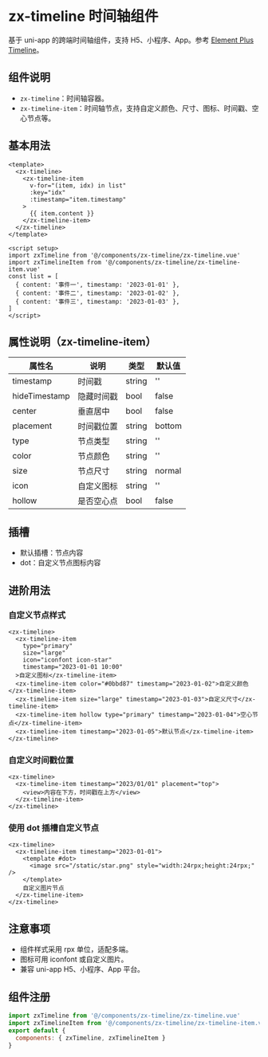 # zx-timeline 时间轴组件

基于 uni-app 的跨端时间轴组件，支持 H5、小程序、App。参考 [Element Plus Timeline](https://element-plus.org/zh-CN/component/timeline.html)。

## 组件说明

- `zx-timeline`：时间轴容器。
- `zx-timeline-item`：时间轴节点，支持自定义颜色、尺寸、图标、时间戳、空心节点等。

## 基本用法

```vue
<template>
  <zx-timeline>
    <zx-timeline-item
      v-for="(item, idx) in list"
      :key="idx"
      :timestamp="item.timestamp"
    >
      {{ item.content }}
    </zx-timeline-item>
  </zx-timeline>
</template>

<script setup>
import zxTimeline from '@/components/zx-timeline/zx-timeline.vue'
import zxTimelineItem from '@/components/zx-timeline/zx-timeline-item.vue'
const list = [
  { content: '事件一', timestamp: '2023-01-01' },
  { content: '事件二', timestamp: '2023-01-02' },
  { content: '事件三', timestamp: '2023-01-03' },
]
</script>
```

## 属性说明（zx-timeline-item）

| 属性名           | 说明           | 类型    | 默认值    |
|----------------|--------------|--------|---------|
| timestamp      | 时间戳         | string | ''      |
| hideTimestamp  | 隐藏时间戳      | bool   | false   |
| center         | 垂直居中        | bool   | false   |
| placement      | 时间戳位置      | string | bottom  | 取值：'top'/'bottom' |
| type           | 节点类型        | string | ''      | 可选：primary/success/warning/danger/info |
| color          | 节点颜色        | string | ''      |
| size           | 节点尺寸        | string | normal  | 可选：normal/large |
| icon           | 自定义图标      | string | ''      | 传入 icon class 或 unicode |
| hollow         | 是否空心点      | bool   | false   |

## 插槽

- 默认插槽：节点内容
- dot：自定义节点图标内容

## 进阶用法

### 自定义节点样式

```vue
<zx-timeline>
  <zx-timeline-item
    type="primary"
    size="large"
    icon="iconfont icon-star"
    timestamp="2023-01-01 10:00"
  >自定义图标</zx-timeline-item>
  <zx-timeline-item color="#0bbd87" timestamp="2023-01-02">自定义颜色</zx-timeline-item>
  <zx-timeline-item size="large" timestamp="2023-01-03">自定义尺寸</zx-timeline-item>
  <zx-timeline-item hollow type="primary" timestamp="2023-01-04">空心节点</zx-timeline-item>
  <zx-timeline-item timestamp="2023-01-05">默认节点</zx-timeline-item>
</zx-timeline>
```

### 自定义时间戳位置

```vue
<zx-timeline>
  <zx-timeline-item timestamp="2023/01/01" placement="top">
    <view>内容在下方，时间戳在上方</view>
  </zx-timeline-item>
</zx-timeline>
```

### 使用 dot 插槽自定义节点

```vue
<zx-timeline>
  <zx-timeline-item timestamp="2023-01-01">
    <template #dot>
      <image src="/static/star.png" style="width:24rpx;height:24rpx;" />
    </template>
    自定义图片节点
  </zx-timeline-item>
</zx-timeline>
```

## 注意事项
- 组件样式采用 rpx 单位，适配多端。
- 图标可用 iconfont 或自定义图片。
- 兼容 uni-app H5、小程序、App 平台。

## 组件注册

```js
import zxTimeline from '@/components/zx-timeline/zx-timeline.vue'
import zxTimelineItem from '@/components/zx-timeline/zx-timeline-item.vue'
export default {
  components: { zxTimeline, zxTimelineItem }
}
```
